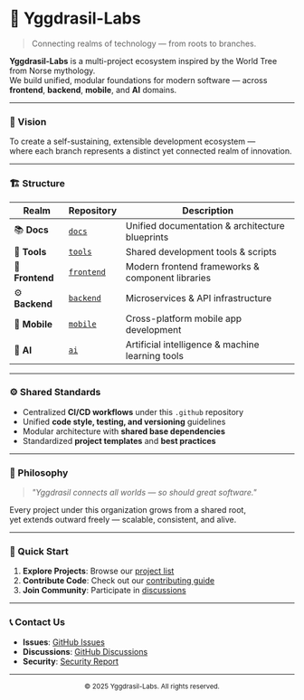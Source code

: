 # 🌳 Yggdrasil-Labs

> Connecting realms of technology — from roots to branches.

**Yggdrasil-Labs** is a multi-project ecosystem inspired by the World Tree from Norse mythology.  
We build unified, modular foundations for modern software — across **frontend**, **backend**, **mobile**, and **AI** domains.

---

### 🧩 Vision
To create a self-sustaining, extensible development ecosystem —  
where each branch represents a distinct yet connected realm of innovation.

---

### 🏗️ Structure

| Realm | Repository | Description |
|--------|-------------|-------------|
| 📚 **Docs** | [`docs`](https://github.com/Yggdrasil-Labs/docs) | Unified documentation & architecture blueprints |
| 🔧 **Tools** | [`tools`](https://github.com/Yggdrasil-Labs/tools) | Shared development tools & scripts |
| 🎨 **Frontend** | [`frontend`](https://github.com/Yggdrasil-Labs/frontend) | Modern frontend frameworks & component libraries |
| ⚙️ **Backend** | [`backend`](https://github.com/Yggdrasil-Labs/backend) | Microservices & API infrastructure |
| 📱 **Mobile** | [`mobile`](https://github.com/Yggdrasil-Labs/mobile) | Cross-platform mobile app development |
| 🤖 **AI** | [`ai`](https://github.com/Yggdrasil-Labs/ai) | Artificial intelligence & machine learning tools |

---

### ⚙️ Shared Standards
- Centralized **CI/CD workflows** under this `.github` repository  
- Unified **code style, testing, and versioning** guidelines  
- Modular architecture with **shared base dependencies**
- Standardized **project templates** and **best practices**

---

### 🌌 Philosophy
> _"Yggdrasil connects all worlds — so should great software."_

Every project under this organization grows from a shared root,  
yet extends outward freely — scalable, consistent, and alive.

---

### 🚀 Quick Start

1. **Explore Projects**: Browse our [project list](https://github.com/Yggdrasil-Labs)
2. **Contribute Code**: Check out our [contributing guide](https://github.com/Yggdrasil-Labs/.github/blob/main/CONTRIBUTING.md)
3. **Join Community**: Participate in [discussions](https://github.com/Yggdrasil-Labs/.github/discussions)

---

### 📞 Contact Us

- **Issues**: [GitHub Issues](https://github.com/Yggdrasil-Labs/.github/issues)
- **Discussions**: [GitHub Discussions](https://github.com/Yggdrasil-Labs/.github/discussions)
- **Security**: [Security Report](mailto:security@yggdrasil-labs.dev)

---

<div align="center">
  <sub>© 2025 Yggdrasil-Labs. All rights reserved.</sub>
</div>
